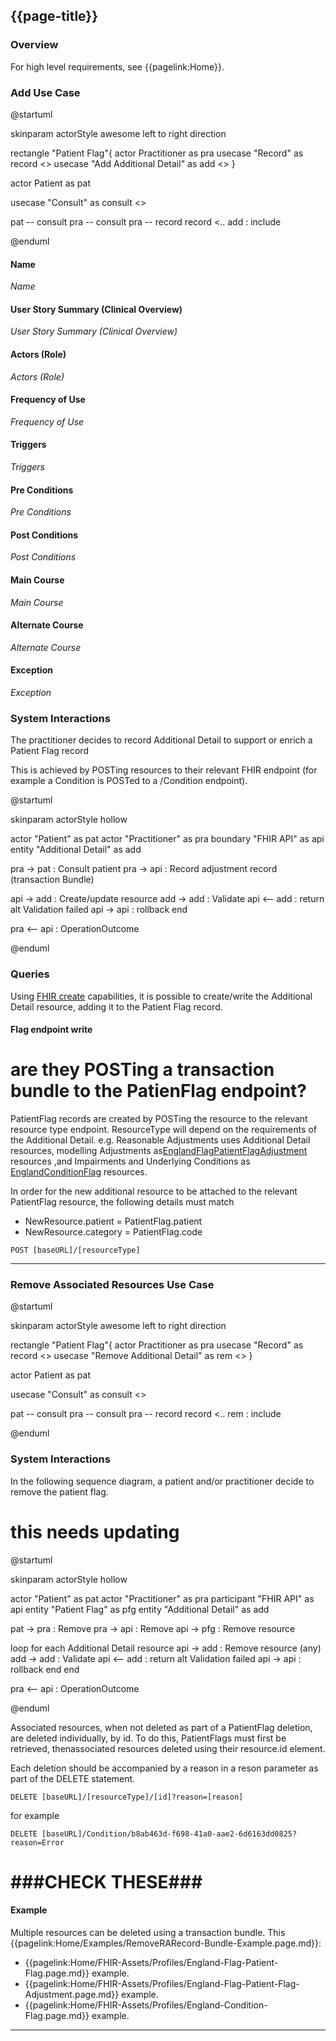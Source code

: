 ## {{page-title}}


### Overview

For high level requirements, see {{pagelink:Home}}.
 
### Add Use Case

<plantuml>
@startuml

skinparam actorStyle awesome
left to right direction

rectangle "Patient Flag"{
actor Practitioner as pra
usecase "Record" as record <<abstract>>
usecase "Add Additional Detail" as add <<abstract>>
}


actor Patient as pat

usecase "Consult" as consult <<abstract>>

pat -- consult
pra -- consult
pra -- record
record <.. add : include

@enduml
</plantuml>

#### Name

*Name*

#### User Story Summary (Clinical Overview)

*User Story Summary (Clinical Overview)*

#### Actors (Role)

*Actors (Role)*

#### Frequency of Use

*Frequency of Use*

#### Triggers

*Triggers*

#### Pre Conditions

*Pre Conditions*

#### Post Conditions

*Post Conditions*

#### Main Course

*Main Course*

#### Alternate Course

*Alternate Course*

#### Exception

*Exception*


### System Interactions

The practitioner decides to record Additional Detail to support or enrich a Patient Flag record

This is achieved by POSTing resources to their relevant FHIR endpoint (for example a Condition is POSTed to a /Condition endpoint).

<plantuml>
@startuml

skinparam actorStyle hollow

actor        "Patient"          as pat
actor        "Practitioner"     as pra
boundary     "FHIR API"         as api
entity       "Additional Detail"  as add

pra ->  pat : Consult patient
pra ->  api : Record adjustment record (transaction Bundle)

api ->  add : Create/update resource
add ->  add : Validate
api <-- add : return
alt Validation failed
  api -> api : rollback
end

pra <-- api : OperationOutcome

@enduml
</plantuml>


### Queries

Using [FHIR create](http://hl7.org/fhir/r4/http.html#create) capabilities, it is possible to create/write the Additional Detail resource, adding it to the Patient Flag record.

#### Flag endpoint write

# are they POSTing a transaction bundle to the PatienFlag endpoint?

PatientFlag records are created by POSTing the resource to the relevant resource type endpoint. ResourceType will depend on the requirements of the Additional Detail. e.g. Reasonable Adjustments uses Additional Detail resources, modelling Adjustments as[EnglandFlagPatientFlagAdjustment](https://fhir.nhs.uk/England/StructureDefinition/England-Flag-PatientFlag-Adjustment) resources ,and Impairments and Underlying Conditions as [EnglandConditionFlag](https://fhir.nhs.uk/England/StructureDefinition/England-Condition-Flag) resources.

In order for the new additional resource to be attached to the relevant PatientFlag resource, the following details must match
- NewResource.patient = PatientFlag.patient
- NewResource.category = PatientFlag.code

```
POST [baseURL]/[resourceType]
```
---

### Remove Associated Resources Use Case

<plantuml>
@startuml

skinparam actorStyle awesome
left to right direction

rectangle "Patient Flag"{
actor Practitioner as pra
usecase "Record" as record <<abstract>>
usecase "Remove Additional Detail" as rem <<abstract>>
}


actor Patient as pat

usecase "Consult" as consult <<abstract>>

pat -- consult
pra -- consult
pra -- record
record <.. rem : include

@enduml
</plantuml>

### System Interactions

In the following sequence diagram, a patient and/or practitioner decide to remove the patient flag.

# this needs updating

<plantuml>
@startuml

skinparam actorStyle hollow

actor        "Patient"          as pat
actor        "Practitioner"     as pra
participant  "FHIR API"         as api
entity       "Patient Flag"     as pfg
entity       "Additional Detail"  as add

  pat ->  pra : Remove
  pra ->  api : Remove
  api ->  pfg : Remove resource
  

loop for each Additional Detail resource
  api ->  add : Remove resource (any)
  add ->  add : Validate
  api <-- add : return
  alt Validation failed
    api -> api : rollback
  end
end

pra <-- api : OperationOutcome

@enduml
</plantuml>

Associated resources, when not deleted as part of a PatientFlag deletion, are deleted individually, by id. To do this, PatientFlags must first be retrieved, thenassociated resources deleted using their resource.id element.

Each deletion should be accompanied by a reason in a reson parameter as part of the DELETE statement.

```
DELETE [baseURL]/[resourceType]/[id]?reason=[reason]

```
for example

```
DELETE [baseURL]/Condition/b8ab463d-f698-41a0-aae2-6d6163dd0825?reason=Error

```
# ###CHECK THESE###
#### Example

Multiple resources can be deleted using a transaction bundle.  This  {{pagelink:Home/Examples/RemoveRARecord-Bundle-Example.page.md}}:

* {{pagelink:Home/FHIR-Assets/Profiles/England-Flag-Patient-Flag.page.md}} example.  
* {{pagelink:Home/FHIR-Assets/Profiles/England-Flag-Patient-Flag-Adjustment.page.md}} example.  
* {{pagelink:Home/FHIR-Assets/Profiles/England-Condition-Flag.page.md}} example.  

---
